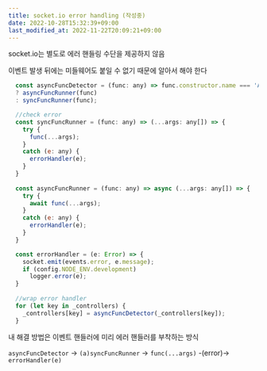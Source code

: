 ```yaml
---
title: socket.io error handling (작성중)
date: 2022-10-28T15:32:39+09:00
last_modified_at: 2022-11-22T20:09:21+09:00
---
```

socket.io는 별도로 에러 핸들링 수단을 제공하지 않음

이벤트 발생 뒤에는 미들웨어도 붙일 수 없기 때문에 알아서 해야 한다

```js
  const asyncFuncDetector = (func: any) => func.constructor.name === 'AsyncFunction'
  ? asyncFuncRunner(func)
  : syncFuncRunner(func);

  //check error
  const syncFuncRunner = (func: any) => (...args: any[]) => {
    try {
      func(...args);
    }
    catch (e: any) {
      errorHandler(e);
    }
  }
  
  const asyncFuncRunner = (func: any) => async (...args: any[]) => {
    try {
      await func(...args);
    }
    catch (e: any) {
      errorHandler(e);
    }
  } 

  const errorHandler = (e: Error) => {
    socket.emit(events.error, e.message);
    if (config.NODE_ENV.development)
      logger.error(e);
  }
  
  //wrap error handler
  for (let key in _controllers) {
    _controllers[key] = asyncFuncDetector(_controllers[key]);
  }
```

내 해결 방법은 이벤트 핸들러에 미리 에러 핸들러를 부착하는 방식

`asyncFuncDetector` -> `(a)syncFuncRunner` -> `func(...args)` -(error)-> `errorHandler(e)`
